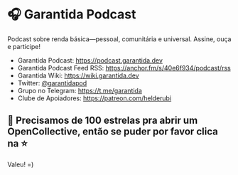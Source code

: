 # 🎧 Garantida Podcast

Podcast sobre renda básica—pessoal, comunitária e universal. Assine, ouça e participe!

- Garantida Podcast: https://podcast.garantida.dev
- Garantida Podcast Feed RSS: https://anchor.fm/s/40e6f934/podcast/rss
- Garantida Wiki: https://wiki.garantida.dev
- Twitter: [@garantidapod](https://twitter.com/garantidapod)
- Grupo no Telegram: https://t.me/garantida
- Clube de Apoiadores: https://patreon.com/helderubi

## 🙏 Precisamos de 100 estrelas pra abrir um OpenCollective, então se puder por favor clica na ⭐

Valeu! =)
